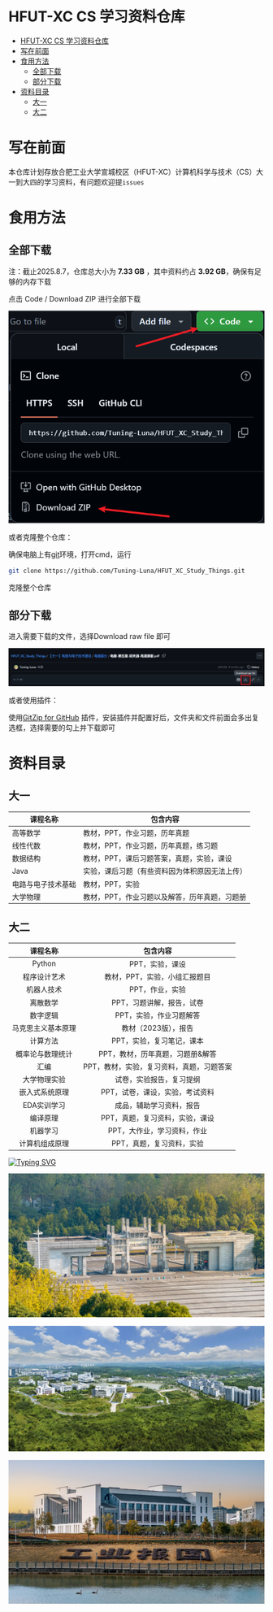 # HFUT-XC CS 学习资料仓库

- [HFUT-XC CS 学习资料仓库](#hfut-xc-cs-学习资料仓库)
- [写在前面](#写在前面)
- [食用方法](#食用方法)
  - [全部下载](#全部下载)
  - [部分下载](#部分下载)
- [资料目录](#资料目录)
  - [大一](#大一)
  - [大二](#大二)

# 写在前面

本仓库计划存放合肥工业大学宣城校区（HFUT-XC）计算机科学与技术（CS）大一到大四的学习资料，有问题欢迎提`issues`

# 食用方法

## 全部下载

注：截止2025.8.7，仓库总大小为 **7.33 GB** ，其中资料约占 **3.92 GB**，确保有足够的内存下载

点击 Code / Download ZIP 进行全部下载

![image-20250807095119115](./assets/image-20250807095119115.png)



或者克隆整个仓库：

确保电脑上有[git](https://git-scm.com/downloads)环境，打开cmd，运行

````bash
git clone https://github.com/Tuning-Luna/HFUT_XC_Study_Things.git
````

克隆整个仓库



## 部分下载

进入需要下载的文件，选择Download raw file 即可

![image-20250807100520627](./assets/image-20250807100520627.png)



或者使用插件：

使用[GitZip for GitHub](https://chromewebstore.google.com/detail/gitzip-for-github/ffabmkklhbepgcgfonabamgnfafbdlkn?hl=en-US&utm_source=ext_sidebar) 插件，安装插件并配置好后，文件夹和文件前面会多出复选框，选择需要的勾上并下载即可



# 资料目录

## 大一


| 课程名称           | 包含内容                                       |
| ------------------ | ---------------------------------------------- |
| 高等数学           | 教材，PPT，作业习题，历年真题                  |
| 线性代数           | 教材，PPT，作业习题，历年真题，练习题          |
| 数据结构           | 教材，PPT，课后习题答案，真题，实验，课设      |
| Java               | 实验，课后习题（有些资料因为体积原因无法上传） |
| 电路与电子技术基础 | 教材，PPT，实验                                |
| 大学物理           | 教材，PPT，作业习题以及解答，历年真题，习题册  |





## 大二


|      课程名称      |                 包含内容                  |
| :----------------: | :---------------------------------------: |
|       Python       |              PPT，实验，课设              |
|    程序设计艺术    |       教材，PPT，实验，小组汇报题目       |
|     机器人技术     |              PPT，作业，实验              |
|      离散数学      |         PPT，习题讲解，报告，试卷         |
|      数字逻辑      |          PPT，实验，作业习题解答          |
| 马克思主义基本原理 |           教材（2023版），报告            |
|      计算方法      |         PPT，实验，复习笔记，课本         |
|  概率论与数理统计  |     PPT，教材，历年真题，习题册&解答      |
|        汇编        | PPT，教材，实验，复习资料，真题，习题答案 |
|    大学物理实验    |         试卷，实验报告，复习提纲          |
|   嵌入式系统原理   |      PPT，试卷，课设，实验，考试资料      |
|    EDA实训学习     |         成品，辅助学习资料，报告          |
|      编译原理      |      PPT，真题，复习资料，实验，课设      |
|      机器学习      |        PPT，大作业，学习资料，作业        |
|   计算机组成原理   |         PPT，真题，复习资料，实验         |


<a  href="https://git.io/typing-svg"><img src="https://readme-typing-svg.demolab.com?font=Fira+Code&duration=10000&pause=1000&width=435&lines=%E6%9C%AA%E5%AE%8C%E5%BE%85%E7%BB%AD......" alt="Typing SVG" /></a>



![](./assets/img1.jpeg)



![](./assets/img2.jpg)



![](./assets/img3.png)

